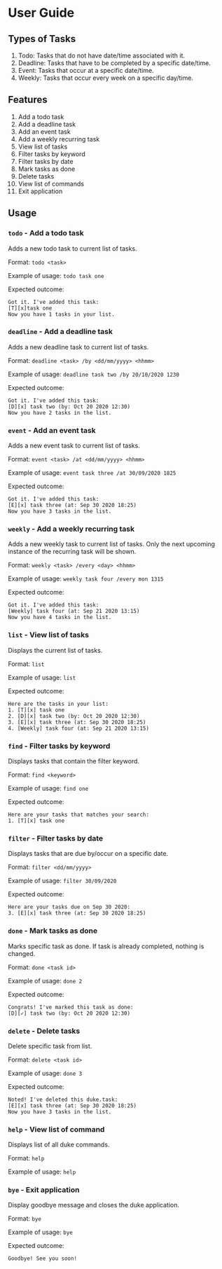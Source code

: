 # User Guide

## Types of Tasks
1. Todo: Tasks that do not have date/time associated with it.
2. Deadline: Tasks that have to be completed by a specific date/time.
3. Event: Tasks that occur at a specific date/time.
4. Weekly: Tasks that occur every week on a specific day/time.

## Features 
1. Add a todo task
2. Add a deadline task
3. Add an event task
4. Add a weekly recurring task
5. View list of tasks
6. Filter tasks by keyword
7. Filter tasks by date
8. Mark tasks as done
9. Delete tasks
10. View list of commands
11. Exit application

## Usage

### `todo` - Add a todo task

Adds a new todo task to current list of tasks.

Format: `todo <task>`

Example of usage: `todo task one`

Expected outcome:
```
Got it. I've added this task:
[T][x]task one
Now you have 1 tasks in your list.
```


### `deadline` - Add a deadline task

Adds a new deadline task to current list of tasks.

Format: `deadline <task> /by <dd/mm/yyyy> <hhmm>`

Example of usage: `deadline task two /by 20/10/2020 1230`

Expected outcome:
```
Got it. I've added this task: 
[D][x] task two (by: Oct 20 2020 12:30)
Now you have 2 tasks in the list.
```


### `event` - Add an event task

Adds a new event task to current list of tasks.

Format: `event <task> /at <dd/mm/yyyy> <hhmm>`

Example of usage: `event task three /at 30/09/2020 1825`

Expected outcome:
```
Got it. I've added this task: 
[E][x] task three (at: Sep 30 2020 18:25)
Now you have 3 tasks in the list.
```


### `weekly` - Add a weekly recurring task

Adds a new weekly task to current list of tasks. Only the next upcoming instance of the recurring task will be shown.

Format: `weekly <task> /every <day> <hhmm>`

Example of usage: `weekly task four /every mon 1315`

Expected outcome:
```
Got it. I've added this task: 
[Weekly] task four (at: Sep 21 2020 13:15)
Now you have 4 tasks in the list.
```


### `list` - View list of tasks

Displays the current list of tasks.

Format: `list`

Example of usage: `list`

Expected outcome:
```
Here are the tasks in your list: 
1. [T][x] task one
2. [D][x] task two (by: Oct 20 2020 12:30)
3. [E][x] task three (at: Sep 30 2020 18:25)
4. [Weekly] task four (at: Sep 21 2020 13:15)
```


### `find` - Filter tasks by keyword

Displays tasks that contain the filter keyword.

Format: `find <keyword>`

Example of usage: `find one`

Expected outcome:
```
Here are your tasks that matches your search: 
1. [T][x] task one
```


### `filter` - Filter tasks by date

Displays tasks that are due by/occur on a specific date.

Format: `filter <dd/mm/yyyy>`

Example of usage: `filter 30/09/2020`

Expected outcome:
```
Here are your tasks due on Sep 30 2020: 
3. [E][x] task three (at: Sep 30 2020 18:25)
```


### `done` - Mark tasks as done

Marks specific task as done. If task is already completed, nothing is changed.

Format: `done <task id>`

Example of usage: `done 2`

Expected outcome:
```
Congrats! I've marked this task as done: 
[D][✓] task two (by: Oct 20 2020 12:30)
```


### `delete` - Delete tasks

Delete specific task from list.

Format: `delete <task id>`

Example of usage: `done 3`

Expected outcome:
```
Noted! I've deleted this duke.task: 
[E][x] task three (at: Sep 30 2020 18:25)
Now you have 3 tasks in the list.
```


### `help` - View list of command

Displays list of all duke commands.

Format: `help`

Example of usage: `help`



### `bye` - Exit application

Display goodbye message and closes the duke application.

Format: `bye`

Example of usage: `bye`

Expected outcome:
```
Goodbye! See you soon!
```
